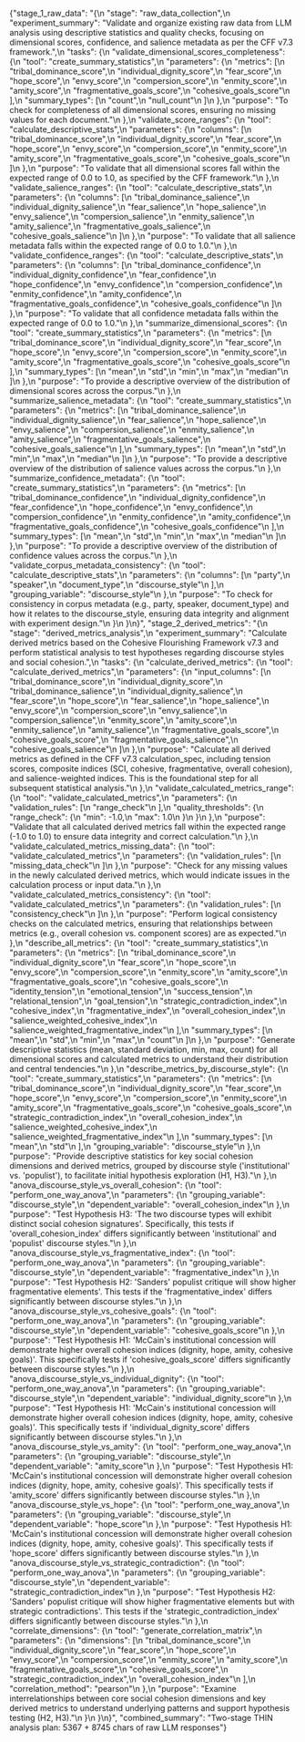 {"stage_1_raw_data": "{\n  \"stage\": \"raw_data_collection\",\n  \"experiment_summary\": \"Validate and organize existing raw data from LLM analysis using descriptive statistics and quality checks, focusing on dimensional scores, confidence, and salience metadata as per the CFF v7.3 framework.\",\n  \"tasks\": {\n    \"validate_dimensional_scores_completeness\": {\n      \"tool\": \"create_summary_statistics\",\n      \"parameters\": {\n        \"metrics\": [\n          \"tribal_dominance_score\",\n          \"individual_dignity_score\",\n          \"fear_score\",\n          \"hope_score\",\n          \"envy_score\",\n          \"compersion_score\",\n          \"enmity_score\",\n          \"amity_score\",\n          \"fragmentative_goals_score\",\n          \"cohesive_goals_score\"\n        ],\n        \"summary_types\": [\n          \"count\",\n          \"null_count\"\n        ]\n      },\n      \"purpose\": \"To check for completeness of all dimensional scores, ensuring no missing values for each document.\"\n    },\n    \"validate_score_ranges\": {\n      \"tool\": \"calculate_descriptive_stats\",\n      \"parameters\": {\n        \"columns\": [\n          \"tribal_dominance_score\",\n          \"individual_dignity_score\",\n          \"fear_score\",\n          \"hope_score\",\n          \"envy_score\",\n          \"compersion_score\",\n          \"enmity_score\",\n          \"amity_score\",\n          \"fragmentative_goals_score\",\n          \"cohesive_goals_score\"\n        ]\n      },\n      \"purpose\": \"To validate that all dimensional scores fall within the expected range of 0.0 to 1.0, as specified by the CFF framework.\"\n    },\n    \"validate_salience_ranges\": {\n      \"tool\": \"calculate_descriptive_stats\",\n      \"parameters\": {\n        \"columns\": [\n          \"tribal_dominance_salience\",\n          \"individual_dignity_salience\",\n          \"fear_salience\",\n          \"hope_salience\",\n          \"envy_salience\",\n          \"compersion_salience\",\n          \"enmity_salience\",\n          \"amity_salience\",\n          \"fragmentative_goals_salience\",\n          \"cohesive_goals_salience\"\n        ]\n      },\n      \"purpose\": \"To validate that all salience metadata falls within the expected range of 0.0 to 1.0.\"\n    },\n    \"validate_confidence_ranges\": {\n      \"tool\": \"calculate_descriptive_stats\",\n      \"parameters\": {\n        \"columns\": [\n          \"tribal_dominance_confidence\",\n          \"individual_dignity_confidence\",\n          \"fear_confidence\",\n          \"hope_confidence\",\n          \"envy_confidence\",\n          \"compersion_confidence\",\n          \"enmity_confidence\",\n          \"amity_confidence\",\n          \"fragmentative_goals_confidence\",\n          \"cohesive_goals_confidence\"\n        ]\n      },\n      \"purpose\": \"To validate that all confidence metadata falls within the expected range of 0.0 to 1.0.\"\n    },\n    \"summarize_dimensional_scores\": {\n      \"tool\": \"create_summary_statistics\",\n      \"parameters\": {\n        \"metrics\": [\n          \"tribal_dominance_score\",\n          \"individual_dignity_score\",\n          \"fear_score\",\n          \"hope_score\",\n          \"envy_score\",\n          \"compersion_score\",\n          \"enmity_score\",\n          \"amity_score\",\n          \"fragmentative_goals_score\",\n          \"cohesive_goals_score\"\n        ],\n        \"summary_types\": [\n          \"mean\",\n          \"std\",\n          \"min\",\n          \"max\",\n          \"median\"\n        ]\n      },\n      \"purpose\": \"To provide a descriptive overview of the distribution of dimensional scores across the corpus.\"\n    },\n    \"summarize_salience_metadata\": {\n      \"tool\": \"create_summary_statistics\",\n      \"parameters\": {\n        \"metrics\": [\n          \"tribal_dominance_salience\",\n          \"individual_dignity_salience\",\n          \"fear_salience\",\n          \"hope_salience\",\n          \"envy_salience\",\n          \"compersion_salience\",\n          \"enmity_salience\",\n          \"amity_salience\",\n          \"fragmentative_goals_salience\",\n          \"cohesive_goals_salience\"\n        ],\n        \"summary_types\": [\n          \"mean\",\n          \"std\",\n          \"min\",\n          \"max\",\n          \"median\"\n        ]\n      },\n      \"purpose\": \"To provide a descriptive overview of the distribution of salience values across the corpus.\"\n    },\n    \"summarize_confidence_metadata\": {\n      \"tool\": \"create_summary_statistics\",\n      \"parameters\": {\n        \"metrics\": [\n          \"tribal_dominance_confidence\",\n          \"individual_dignity_confidence\",\n          \"fear_confidence\",\n          \"hope_confidence\",\n          \"envy_confidence\",\n          \"compersion_confidence\",\n          \"enmity_confidence\",\n          \"amity_confidence\",\n          \"fragmentative_goals_confidence\",\n          \"cohesive_goals_confidence\"\n        ],\n        \"summary_types\": [\n          \"mean\",\n          \"std\",\n          \"min\",\n          \"max\",\n          \"median\"\n        ]\n      },\n      \"purpose\": \"To provide a descriptive overview of the distribution of confidence values across the corpus.\"\n    },\n    \"validate_corpus_metadata_consistency\": {\n      \"tool\": \"calculate_descriptive_stats\",\n      \"parameters\": {\n        \"columns\": [\n          \"party\",\n          \"speaker\",\n          \"document_type\",\n          \"discourse_style\"\n        ],\n        \"grouping_variable\": \"discourse_style\"\n      },\n      \"purpose\": \"To check for consistency in corpus metadata (e.g., party, speaker, document_type) and how it relates to the discourse_style, ensuring data integrity and alignment with experiment design.\"\n    }\n  }\n}", "stage_2_derived_metrics": "{\n  \"stage\": \"derived_metrics_analysis\",\n  \"experiment_summary\": \"Calculate derived metrics based on the Cohesive Flourishing Framework v7.3 and perform statistical analysis to test hypotheses regarding discourse styles and social cohesion.\",\n  \"tasks\": {\n    \"calculate_derived_metrics\": {\n      \"tool\": \"calculate_derived_metrics\",\n      \"parameters\": {\n        \"input_columns\": [\n          \"tribal_dominance_score\",\n          \"individual_dignity_score\",\n          \"tribal_dominance_salience\",\n          \"individual_dignity_salience\",\n          \"fear_score\",\n          \"hope_score\",\n          \"fear_salience\",\n          \"hope_salience\",\n          \"envy_score\",\n          \"compersion_score\",\n          \"envy_salience\",\n          \"compersion_salience\",\n          \"enmity_score\",\n          \"amity_score\",\n          \"enmity_salience\",\n          \"amity_salience\",\n          \"fragmentative_goals_score\",\n          \"cohesive_goals_score\",\n          \"fragmentative_goals_salience\",\n          \"cohesive_goals_salience\"\n        ]\n      },\n      \"purpose\": \"Calculate all derived metrics as defined in the CFF v7.3 calculation_spec, including tension scores, composite indices (SCI, cohesive, fragmentative, overall cohesion), and salience-weighted indices. This is the foundational step for all subsequent statistical analysis.\"\n    },\n    \"validate_calculated_metrics_range\": {\n      \"tool\": \"validate_calculated_metrics\",\n      \"parameters\": {\n        \"validation_rules\": [\n          \"range_check\"\n        ],\n        \"quality_thresholds\": {\n          \"range_check\": {\n            \"min\": -1.0,\n            \"max\": 1.0\n          }\n        }\n      },\n      \"purpose\": \"Validate that all calculated derived metrics fall within the expected range (-1.0 to 1.0) to ensure data integrity and correct calculation.\"\n    },\n    \"validate_calculated_metrics_missing_data\": {\n      \"tool\": \"validate_calculated_metrics\",\n      \"parameters\": {\n        \"validation_rules\": [\n          \"missing_data_check\"\n        ]\n      },\n      \"purpose\": \"Check for any missing values in the newly calculated derived metrics, which would indicate issues in the calculation process or input data.\"\n    },\n    \"validate_calculated_metrics_consistency\": {\n      \"tool\": \"validate_calculated_metrics\",\n      \"parameters\": {\n        \"validation_rules\": [\n          \"consistency_check\"\n        ]\n      },\n      \"purpose\": \"Perform logical consistency checks on the calculated metrics, ensuring that relationships between metrics (e.g., overall cohesion vs. component scores) are as expected.\"\n    },\n    \"describe_all_metrics\": {\n      \"tool\": \"create_summary_statistics\",\n      \"parameters\": {\n        \"metrics\": [\n          \"tribal_dominance_score\",\n          \"individual_dignity_score\",\n          \"fear_score\",\n          \"hope_score\",\n          \"envy_score\",\n          \"compersion_score\",\n          \"enmity_score\",\n          \"amity_score\",\n          \"fragmentative_goals_score\",\n          \"cohesive_goals_score\",\n          \"identity_tension\",\n          \"emotional_tension\",\n          \"success_tension\",\n          \"relational_tension\",\n          \"goal_tension\",\n          \"strategic_contradiction_index\",\n          \"cohesive_index\",\n          \"fragmentative_index\",\n          \"overall_cohesion_index\",\n          \"salience_weighted_cohesive_index\",\n          \"salience_weighted_fragmentative_index\"\n        ],\n        \"summary_types\": [\n          \"mean\",\n          \"std\",\n          \"min\",\n          \"max\",\n          \"count\"\n        ]\n      },\n      \"purpose\": \"Generate descriptive statistics (mean, standard deviation, min, max, count) for all dimensional scores and calculated metrics to understand their distribution and central tendencies.\"\n    },\n    \"describe_metrics_by_discourse_style\": {\n      \"tool\": \"create_summary_statistics\",\n      \"parameters\": {\n        \"metrics\": [\n          \"tribal_dominance_score\",\n          \"individual_dignity_score\",\n          \"fear_score\",\n          \"hope_score\",\n          \"envy_score\",\n          \"compersion_score\",\n          \"enmity_score\",\n          \"amity_score\",\n          \"fragmentative_goals_score\",\n          \"cohesive_goals_score\",\n          \"strategic_contradiction_index\",\n          \"overall_cohesion_index\",\n          \"salience_weighted_cohesive_index\",\n          \"salience_weighted_fragmentative_index\"\n        ],\n        \"summary_types\": [\n          \"mean\",\n          \"std\"\n        ],\n        \"grouping_variable\": \"discourse_style\"\n      },\n      \"purpose\": \"Provide descriptive statistics for key social cohesion dimensions and derived metrics, grouped by discourse style ('institutional' vs. 'populist'), to facilitate initial hypothesis exploration (H1, H3).\"\n    },\n    \"anova_discourse_style_vs_overall_cohesion\": {\n      \"tool\": \"perform_one_way_anova\",\n      \"parameters\": {\n        \"grouping_variable\": \"discourse_style\",\n        \"dependent_variable\": \"overall_cohesion_index\"\n      },\n      \"purpose\": \"Test Hypothesis H3: 'The two discourse types will exhibit distinct social cohesion signatures'. Specifically, this tests if 'overall_cohesion_index' differs significantly between 'institutional' and 'populist' discourse styles.\"\n    },\n    \"anova_discourse_style_vs_fragmentative_index\": {\n      \"tool\": \"perform_one_way_anova\",\n      \"parameters\": {\n        \"grouping_variable\": \"discourse_style\",\n        \"dependent_variable\": \"fragmentative_index\"\n      },\n      \"purpose\": \"Test Hypothesis H2: 'Sanders' populist critique will show higher fragmentative elements'. This tests if the 'fragmentative_index' differs significantly between discourse styles.\"\n    },\n    \"anova_discourse_style_vs_cohesive_goals\": {\n      \"tool\": \"perform_one_way_anova\",\n      \"parameters\": {\n        \"grouping_variable\": \"discourse_style\",\n        \"dependent_variable\": \"cohesive_goals_score\"\n      },\n      \"purpose\": \"Test Hypothesis H1: 'McCain's institutional concession will demonstrate higher overall cohesion indices (dignity, hope, amity, cohesive goals)'. This specifically tests if 'cohesive_goals_score' differs significantly between discourse styles.\"\n    },\n    \"anova_discourse_style_vs_individual_dignity\": {\n      \"tool\": \"perform_one_way_anova\",\n      \"parameters\": {\n        \"grouping_variable\": \"discourse_style\",\n        \"dependent_variable\": \"individual_dignity_score\"\n      },\n      \"purpose\": \"Test Hypothesis H1: 'McCain's institutional concession will demonstrate higher overall cohesion indices (dignity, hope, amity, cohesive goals)'. This specifically tests if 'individual_dignity_score' differs significantly between discourse styles.\"\n    },\n    \"anova_discourse_style_vs_amity\": {\n      \"tool\": \"perform_one_way_anova\",\n      \"parameters\": {\n        \"grouping_variable\": \"discourse_style\",\n        \"dependent_variable\": \"amity_score\"\n      },\n      \"purpose\": \"Test Hypothesis H1: 'McCain's institutional concession will demonstrate higher overall cohesion indices (dignity, hope, amity, cohesive goals)'. This specifically tests if 'amity_score' differs significantly between discourse styles.\"\n    },\n    \"anova_discourse_style_vs_hope\": {\n      \"tool\": \"perform_one_way_anova\",\n      \"parameters\": {\n        \"grouping_variable\": \"discourse_style\",\n        \"dependent_variable\": \"hope_score\"\n      },\n      \"purpose\": \"Test Hypothesis H1: 'McCain's institutional concession will demonstrate higher overall cohesion indices (dignity, hope, amity, cohesive goals)'. This specifically tests if 'hope_score' differs significantly between discourse styles.\"\n    },\n    \"anova_discourse_style_vs_strategic_contradiction\": {\n      \"tool\": \"perform_one_way_anova\",\n      \"parameters\": {\n        \"grouping_variable\": \"discourse_style\",\n        \"dependent_variable\": \"strategic_contradiction_index\"\n      },\n      \"purpose\": \"Test Hypothesis H2: 'Sanders' populist critique will show higher fragmentative elements but with strategic contradictions'. This tests if the 'strategic_contradiction_index' differs significantly between discourse styles.\"\n    },\n    \"correlate_dimensions\": {\n      \"tool\": \"generate_correlation_matrix\",\n      \"parameters\": {\n        \"dimensions\": [\n          \"tribal_dominance_score\",\n          \"individual_dignity_score\",\n          \"fear_score\",\n          \"hope_score\",\n          \"envy_score\",\n          \"compersion_score\",\n          \"enmity_score\",\n          \"amity_score\",\n          \"fragmentative_goals_score\",\n          \"cohesive_goals_score\",\n          \"strategic_contradiction_index\",\n          \"overall_cohesion_index\"\n        ],\n        \"correlation_method\": \"pearson\"\n      },\n      \"purpose\": \"Examine interrelationships between core social cohesion dimensions and key derived metrics to understand underlying patterns and support hypothesis testing (H2, H3).\"\n    }\n  }\n}", "combined_summary": "Two-stage THIN analysis plan: 5367 + 8745 chars of raw LLM responses"}